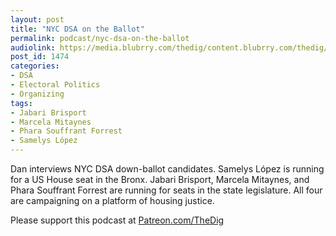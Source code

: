 ```yaml
---
layout: post
title: "NYC DSA on the Ballot"
permalink: podcast/nyc-dsa-on-the-ballot
audiolink: https://media.blubrry.com/thedig/content.blubrry.com/thedig/The_Dig-EP_246-NYC-DSA.mp3
post_id: 1474
categories: 
- DSA
- Electoral Politics
- Organizing
tags: 
- Jabari Brisport
- Marcela Mitaynes
- Phara Souffrant Forrest
- Samelys López
---
```


Dan interviews NYC DSA down-ballot candidates. Samelys López is running for a US House seat in the Bronx. Jabari Brisport, Marcela Mitaynes, and Phara Souffrant Forrest are running for seats in the state legislature. All four are campaigning on a platform of housing justice.

Please support this podcast at 
[Patreon.com/TheDig](https://Patreon.com/TheDig)